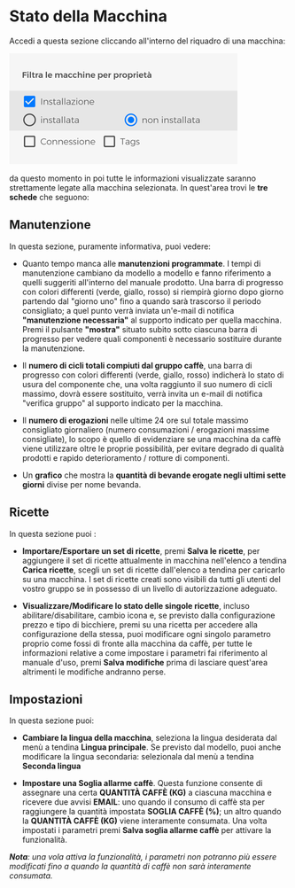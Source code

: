 # Stato della Macchina

Accedi a questa sezione cliccando all'interno del riquadro di una macchina: 

<kbd>![Installation filter](_images/machines-installation-filter.png)</kbd>

da questo momento in poi tutte le informazioni visualizzate saranno strettamente legate alla macchina selezionata.
In quest'area trovi le **tre schede** che seguono:

## Manutenzione
  
In questa sezione, puramente informativa, puoi vedere:
     
- Quanto tempo manca alle **manutenzioni programmate**. I tempi di manutenzione cambiano da modello a modello e fanno riferimento a quelli suggeriti all'interno del manuale prodotto. Una barra di progresso con colori differenti (verde, giallo, rosso) si riempirà giorno dopo giorno partendo dal "giorno uno" fino a quando sarà trascorso il periodo consigliato; a quel punto verrà inviata un'e-mail di notifica **"manutenzione necessaria"** al supporto indicato per quella macchina. Premi il pulsante **"mostra"** situato subito sotto ciascuna barra di progresso per vedere quali componenti è necessario sostituire durante la manutenzione.
       
- Il **numero di cicli totali compiuti dal gruppo caffè**, una barra di progresso con colori differenti (verde, giallo, rosso) indicherà lo stato di usura del componente che, una volta raggiunto il suo numero di cicli massimo, dovrà essere sostituito, verrà invita un e-mail di notifica "verifica gruppo" al supporto indicato per la macchina.

- Il **numero di erogazioni** nelle ultime 24 ore sul totale massimo consigliato giornaliero (numero consumazioni / erogazioni massime consigliate), lo scopo è quello di evidenziare se una macchina da caffè viene utilizzare oltre le proprie possibilità, per evitare degrado di qualità prodotti e rapido deterioramento / rotture di componenti.
     
- Un **grafico** che mostra la **quantità di bevande erogate negli ultimi sette giorni** divise per nome bevanda.
     
     
 ## Ricette
 
 In questa sezione puoi :
 
 - **Importare/Esportare un set di ricette**, premi **Salva le ricette**, per aggiungere il set di ricette attualmente in macchina nell'elenco a tendina **Carica ricette**, scegli un set di ricette dall'elenco a tendina per caricarlo su una macchina. I set di ricette creati sono visibili da tutti gli utenti del vostro gruppo se in possesso di un livello di autorizzazione adeguato.

- **Visualizzare/Modificare lo stato delle singole ricette**, incluso abilitare/disabilitare, cambio icona e, se previsto dalla configurazione prezzo e tipo di bicchiere, premi su una ricetta per accedere alla configurazione della stessa, puoi modificare ogni singolo parametro proprio come fossi di fronte alla macchina da caffè, per tutte le informazioni relative a come impostare i parametri fai riferimento al manuale d'uso, premi **Salva modifiche** prima di lasciare quest'area altrimenti le modifiche andranno perse.   
 
 
 ## Impostazioni
 
  In questa sezione puoi:
  
  - **Cambiare la lingua della macchina**, seleziona la lingua desiderata dal menù a tendina **Lingua principale**. 
  Se previsto dal modello, puoi anche modificare la lingua secondaria: selezionala dal menù a tendina **Seconda lingua**
  
  - **Impostare una Soglia allarme caffè**. Questa funzione consente di assegnare una certa **QUANTITÀ CAFFÈ (KG)** a ciascuna macchina e ricevere due avvisi **EMAIL**: uno quando il consumo di caffè sta per raggiungere la quantità impostata **SOGLIA CAFFÈ (%)**; un altro quando la **QUANTITÀ CAFFÈ (KG)** viene interamente consumata. 
Una volta impostati i parametri premi **Salva soglia allarme caffè** per attivare la funzionalità. 

***Nota**: una vola attiva la funzionalità, i parametri non potranno più essere modificati fino a quando la quantità di caffè non sarà interamente consumata.* 








